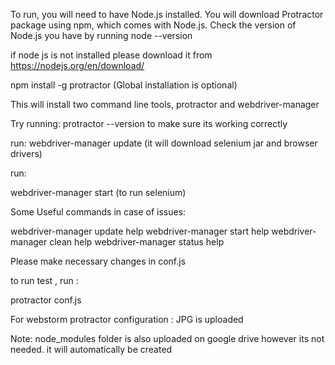 To run, you will need to have Node.js installed. You will download Protractor package using npm,
which comes with Node.js. Check the version of Node.js you have by running node --version

if node js is not installed please download it from https://nodejs.org/en/download/


npm install -g protractor (Global installation is optional)

This will install two command line tools, protractor and webdriver-manager

Try running: protractor --version 
to make sure its working correctly 

run:
webdriver-manager update 
(it will download selenium jar and browser drivers)

run:

webdriver-manager start
(to run selenium)

Some Useful commands in case of issues:

webdriver-manager update help
webdriver-manager start help
webdriver-manager clean help
webdriver-manager status help

Please make necessary changes in conf.js

to run test , run :

protractor conf.js

For webstorm protractor configuration : JPG is uploaded

Note: node_modules folder is also uploaded on google drive however its not needed. it will automatically be created 


